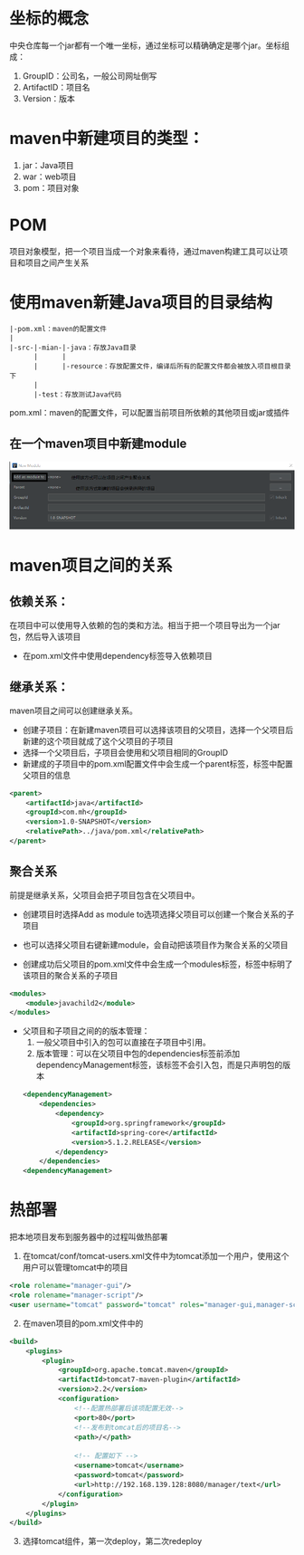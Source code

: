 # 坐标的概念
中央仓库每一个jar都有一个唯一坐标，通过坐标可以精确确定是哪个jar。坐标组成：
1. GroupID：公司名，一般公司网址倒写
2. ArtifactID：项目名
3. Version：版本

# maven中新建项目的类型：
1. jar：Java项目
2. war：web项目
3. pom：项目对象


# POM
项目对象模型，把一个项目当成一个对象来看待，通过maven构建工具可以让项目和项目之间产生关系

# 使用maven新建Java项目的目录结构
```
|-pom.xml：maven的配置文件
|
|-src-|-mian-|-java：存放Java目录
      |      |
      |      |-resource：存放配置文件，编译后所有的配置文件都会被放入项目根目录下
      |
      |-test：存放测试Java代码
```
pom.xml：maven的配置文件，可以配置当前项目所依赖的其他项目或jar或插件


## 在一个maven项目中新建module
<img src="img/新建.png">

# maven项目之间的关系
## 依赖关系：
在项目中可以使用导入依赖的包的类和方法。相当于把一个项目导出为一个jar包，然后导入该项目
* 在pom.xml文件中使用dependency标签导入依赖项目

## 继承关系：
maven项目之间可以创建继承关系。
* 创建子项目：在新建maven项目可以选择该项目的父项目，选择一个父项目后新建的这个项目就成了这个父项目的子项目
* 选择一个父项目后，子项目会使用和父项目相同的GroupID
* 新建成的子项目中的pom.xml配置文件中会生成一个parent标签，标签中配置父项目的信息
```xml
<parent>
    <artifactId>java</artifactId>
    <groupId>com.mh</groupId>
    <version>1.0-SNAPSHOT</version>
    <relativePath>../java/pom.xml</relativePath>
</parent>
```

## 聚合关系
前提是继承关系，父项目会把子项目包含在父项目中。
* 创建项目时选择Add as module to选项选择父项目可以创建一个聚合关系的子项目
* 也可以选择父项目右键新建module，会自动把该项目作为聚合关系的父项目

* 创建成功后父项目的pom.xml文件中会生成一个modules标签，标签中标明了该项目的聚合关系的子项目
```xml
<modules>
    <module>javachild2</module>
</modules>
```
* 父项目和子项目之间的的版本管理：
    1. 一般父项目中引入的包可以直接在子项目中引用。
    2. 版本管理：可以在父项目中包的dependencies标签前添加dependencyManagement标签，该标签不会引入包，而是只声明包的版本
    ```xml
    <dependencyManagement>
        <dependencies>
            <dependency>
                <groupId>org.springframework</groupId>
                <artifactId>spring-core</artifactId>
                <version>5.1.2.RELEASE</version>
            </dependency>
        </dependencies>
    <dependencyManagement>
    ```

# 热部署
把本地项目发布到服务器中的过程叫做热部署
1. 在tomcat/conf/tomcat-users.xml文件中为tomcat添加一个用户，使用这个用户可以管理tomcat中的项目
```xml
<role rolename="manager-gui"/>
<role rolename="manager-script"/>
<user username="tomcat" password="tomcat" roles="manager-gui,manager-script"/>
```
2. 在maven项目的pom.xml文件中的
```xml
<build>
    <plugins>
        <plugin>
            <groupId>org.apache.tomcat.maven</groupId>
            <artifactId>tomcat7-maven-plugin</artifactId>
            <version>2.2</version>
            <configuration>
                <!--配置热部署后该项配置无效-->
                <port>80</port>
                <!--发布到tomcat后的项目名-->
                <path>/</path>

                <!-- 配置如下 -->
                <username>tomcat</username>
                <password>tomcat</password>
                <url>http://192.168.139.128:8080/manager/text</url>
            </configuration>
        </plugin>
    </plugins>
</build>
```
3. 选择tomcat组件，第一次deploy，第二次redeploy
